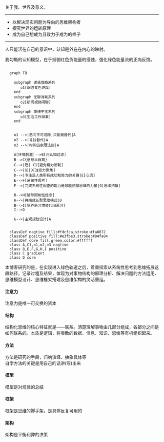 <style>
  .core foreignObject{
    color:#ffffff;
  }
  .edgeLabel{
    background-color:transparent;
  }
  .node rect, .node circle, .node ellipse, .node polygon{
    fill:url(#grad1);
    stroke: transparent;
  }
  .gradient{
    height: 0;
  }
</style>


关于我、世界及意义。

---

- 以解决现实问题为导向的思维架构者  
- 探究世界的运转原理  
- 成为自己想成为且致力于成为的样子  

---

人只能活在自己的意识中，认知是外在在内心的映射。

我勾勒的认知模型，在于抵御红色负能量的侵蚀，强化绿色能量流的正向反馈。  



```mermaid

  graph TB

    subgraph 诱惑成瘾系列 
       o1[烟酒食色游戏] 
    end
    subgraph 无聊消耗系列 
       o2[新闻视频闲聊] 
    end
    subgraph 束缚干扰系列 
       o3[生活工作琐事] 
    end
   
      
    o1 -->|恶习不可戒除,只能被替代|A
    o2 -->|寻找替代|A
    o3 -->|时间四象限法则|A
    
    A[环境刺激]-->B[元认知过滤] 
    B-->C{信息半衰期}
    C-->|短| C1[避免精力消耗]
    C-->|长|D[注意力聚焦]
    D-->|专注是人类所有成功和努力的关键|E[心流]
    E-->F[系统性思考]
    F-->|完成系统性调查的能力是最能拓展思维的力量|G[思维拓展]

    B-->H[破除限制性信念]
    H-->|拥抱成长型思维模式|D
    B-->I[培养新习惯替代旧恶习]
    I-->D
    
    G-->|主观规划设计|A

  
  classDef nagtive fill:#fdcfca,stroke:#fa8072
  classDef positive fill:#e3fbe3,stroke:#84fa84
  classDef core fill:green,color:#ffffff
  class A,C1,o1,o2,o3 nagtive
  class B,E,F,G,H,I positive
  class C gradient
  class D core

```



本博客研究的是，在实现进入绿色轨道之后，着重探索从系统性思考到思维拓展这段路径，记录过程及结果，体现为对事物结构的原理分析、解决问题的方法运用、思维模型设计、思维框架搭建及思维架构的灵活重组。

#### 注意力
注意力是唯一可交换的资本  


#### 结构  
结构化思维的核心特征就是——联系。清楚理解事物由几部分组成，各部分之间是如何联系的。本质是逻辑，将零散的数据、信息、知识、思维等有机组织起来。

#### 方法  
方法是研究的手段，归纳演绎、抽象具体等  
自学方法的关键是用自己的话讲(写)出来

#### 模型  
模型是对规律的总结

#### 框架  
框架是思维的脚手架，是具体反复可用的

#### 架构  
架构是平衡利弊的决策

<svg xmlns="http://www.w3.org/2000/svg" version="1.1" class="gradient">
  <defs>
    <linearGradient id="grad1" x1="0%" y1="0%" x2="100%" y2="0%">
      <stop offset="0%" style="stop-color:#ffadbc;stop-opacity:1" />
      <stop offset="100%" style="stop-color:#a2fba2;stop-opacity:1" />
    </linearGradient>
  </defs>
  <ellipse cx="200" cy="70" rx="85" ry="55" fill="url(#grad1)" />
</svg>

